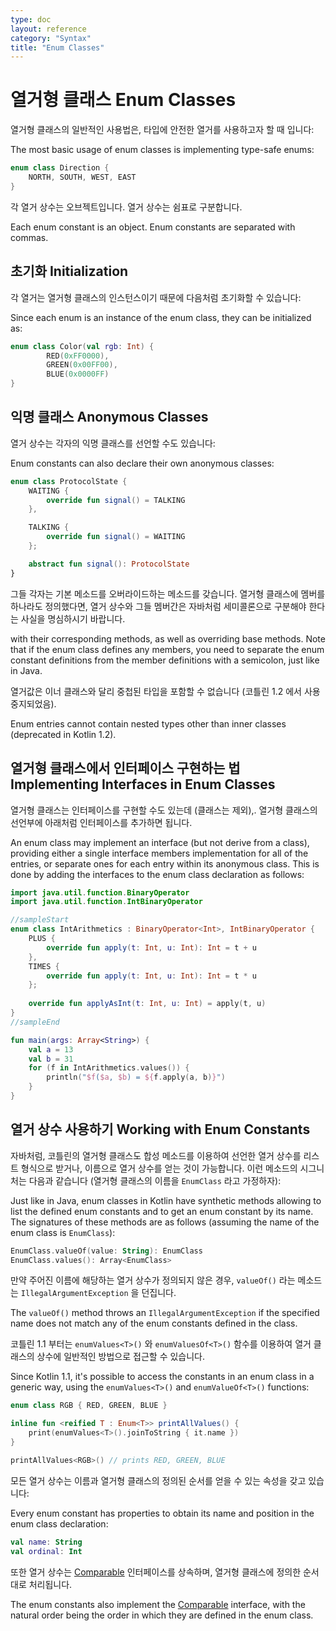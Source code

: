 ```yaml
---
type: doc
layout: reference
category: "Syntax"
title: "Enum Classes"
---
```


# 열거형 클래스 Enum Classes

열거형 클래스의 일반적인 사용법은, 타입에 안전한 열거를 사용하고자 할 때 입니다:

The most basic usage of enum classes is implementing type-safe enums:

``` kotlin
enum class Direction {
    NORTH, SOUTH, WEST, EAST
}
```

각 열거 상수는 오브젝트입니다. 열거 상수는 쉼표로 구분합니다.

Each enum constant is an object. Enum constants are separated with commas.

## 초기화 Initialization

각 열거는 열거형 클래스의 인스턴스이기 때문에 다음처럼 초기화할 수 있습니다:

Since each enum is an instance of the enum class, they can be initialized as:

``` kotlin
enum class Color(val rgb: Int) {
        RED(0xFF0000),
        GREEN(0x00FF00),
        BLUE(0x0000FF)
}
```

## 익명 클래스 Anonymous Classes

열거 상수는 각자의 익명 클래스를 선언할 수도 있습니다:

Enum constants can also declare their own anonymous classes:

``` kotlin
enum class ProtocolState {
    WAITING {
        override fun signal() = TALKING
    },

    TALKING {
        override fun signal() = WAITING
    };

    abstract fun signal(): ProtocolState
}
```

그들 각자는 기본 메소드를 오버라이드하는 메소드를 갖습니다. 열거형 클래스에 멤버를 하나라도 정의했다면, 열거 상수와 그들 멤버간은 자바처럼 세미콜론으로 구분해야 한다는 사실을 명심하시기 바랍니다.

with their corresponding methods, as well as overriding base methods. Note that if the enum class defines any
members, you need to separate the enum constant definitions from the member definitions with a semicolon, just like
in Java.

열거값은 이너 클래스와 달리 중첩된 타입을 포함할 수 없습니다 (코틀린 1.2 에서 사용중지되었음).

Enum entries cannot contain nested types other than inner classes (deprecated in Kotlin 1.2).

## 열거형 클래스에서 인터페이스 구현하는 법 Implementing Interfaces in Enum Classes

열거형 클래스는 인터페이스를 구현할 수도 있는데 (클래스는 제외),. 열거형 클래스의 선언부에 아래처럼 인터페이스를 추가하면 됩니다.

An enum class may implement an interface (but not derive from a class), providing either a single interface members implementation for all of the entries, or separate ones for each entry within its anonymous class. This is done by adding the interfaces to the enum class declaration as follows:

<div class="sample" markdown="1">

``` kotlin
import java.util.function.BinaryOperator
import java.util.function.IntBinaryOperator

//sampleStart
enum class IntArithmetics : BinaryOperator<Int>, IntBinaryOperator {
    PLUS {
        override fun apply(t: Int, u: Int): Int = t + u
    },
    TIMES {
        override fun apply(t: Int, u: Int): Int = t * u
    };
    
    override fun applyAsInt(t: Int, u: Int) = apply(t, u)
}
//sampleEnd

fun main(args: Array<String>) {
    val a = 13
    val b = 31
    for (f in IntArithmetics.values()) {
        println("$f($a, $b) = ${f.apply(a, b)}")
    }
}
```
</div>

## 열거 상수 사용하기 Working with Enum Constants

자바처럼, 코틀린의 열거형 클래스도 합성 메소드를 이용하여 선언한 열거 상수를 리스트 형식으로 받거나, 이름으로 열거 상수를 얻는 것이 가능합니다. 이런 메소드의 시그니처는 다음과 같습니다 (열거형 클래스의 이름을 `EnumClass` 라고 가정하자):

Just like in Java, enum classes in Kotlin have synthetic methods allowing to list
the defined enum constants and to get an enum constant by its name. The signatures
of these methods are as follows (assuming the name of the enum class is `EnumClass`):

``` kotlin
EnumClass.valueOf(value: String): EnumClass
EnumClass.values(): Array<EnumClass>
```

만약 주어진 이름에 해당하는 열거 상수가 정의되지 않은 경우, `valueOf()` 라는 메소드는 `IllegalArgumentException` 을 던집니다.

The `valueOf()` method throws an `IllegalArgumentException` if the specified name does
not match any of the enum constants defined in the class.

코틀린 1.1 부터는 `enumValues<T>()` 와 `enumValuesOf<T>()` 함수를 이용하여 열거 클래스의 상수에 일반적인 방법으로 접근할 수 있습니다.

Since Kotlin 1.1, it's possible to access the constants in an enum class in a generic way, using
the `enumValues<T>()` and `enumValueOf<T>()` functions:

``` kotlin
enum class RGB { RED, GREEN, BLUE }

inline fun <reified T : Enum<T>> printAllValues() {
    print(enumValues<T>().joinToString { it.name })
}

printAllValues<RGB>() // prints RED, GREEN, BLUE
```

모든 열거 상수는 이름과 열거형 클래스의 정의된 순서를 얻을 수 있는 속성을 갖고 있습니다:

Every enum constant has properties to obtain its name and position in the enum class declaration:

``` kotlin
val name: String
val ordinal: Int
```

또한 열거 상수는 [Comparable](/api/latest/jvm/stdlib/kotlin/-comparable/index.html) 인터페이스를 상속하며, 열거형 클래스에 정의한 순서대로 처리됩니다.

The enum constants also implement the [Comparable](/api/latest/jvm/stdlib/kotlin/-comparable/index.html) interface,
with the natural order being the order in which they are defined in the enum class.
